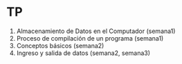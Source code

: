 # TP
1. Almacenamiento de Datos en el Computador (semana1) <br/>
2. Proceso de compilación de un programa (semana1) <br/>
3. Conceptos básicos (semana2) <br/>
4. Ingreso y salida de datos (semana2, semana3) <br/>
